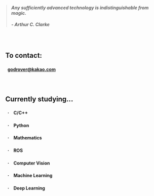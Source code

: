 > #### *Any sufficiently advanced technology is indistinguishable from magic.*
> ##### - Arthur C. Clarke

　

## 　**To contact:**
#### 　　godrover@kakao.com

　

## 　**Currently studying...**
#### 　　**·**　C/C++
#### 　　·　Python
#### 　　·　Mathematics
#### 　　·　ROS
#### 　　·　Computer Vision
#### 　　·　Machine Learning
#### 　　·　Deep Learning
